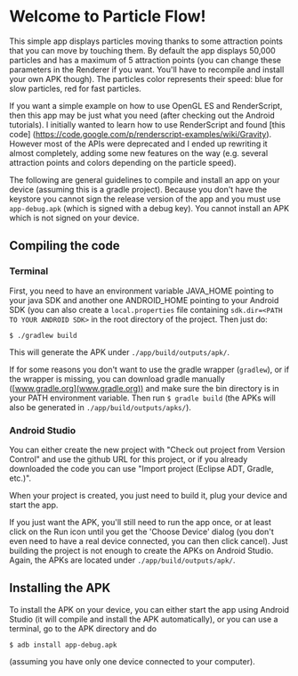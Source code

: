 # Welcome to Particle Flow!

This simple app displays particles moving thanks to some attraction points that you can move by
touching them. By default the app displays 50,000 particles and has a maximum of 5 attraction
points (you can change these parameters in the Renderer if you want. You'll have to recompile and
install your own APK though). The particles color represents their speed: blue for slow particles,
red for fast particles.

If you want a simple example on how to use OpenGL ES and RenderScript, then this app may be just
what you need (after checking out the Android tutorials).
I initially wanted to learn how to use RenderScript and found [this code]
(https://code.google.com/p/renderscript-examples/wiki/Gravity).
However most of the APIs were deprecated and I ended up rewriting it almost completely, adding some
new features on the way (e.g. several attraction points and colors depending on the particle speed).

The following are general guidelines to compile and install an app on your device (assuming this is
a gradle project).  Because you don't have the keystore you cannot sign the release version of the
app and you must use `app-debug.apk` (which is signed with a debug key). You cannot install an APK
which is not signed on your device.

## Compiling the code

### Terminal

First, you need to have an environment variable JAVA_HOME pointing to your java SDK and another one
ANDROID_HOME pointing to your Android SDK (you can also create a `local.properties` file containing
`sdk.dir=<PATH TO YOUR ANDROID SDK>` in the root directory of the project. Then just do:

`$ ./gradlew build`

This will generate the APK under `./app/build/outputs/apk/`.

If for some reasons you don't want to use the gradle wrapper (`gradlew`), or if the wrapper is
missing, you can download gradle manually ([www.gradle.org](www.gradle.org)) and make sure the bin
directory is in your PATH environment variable. Then run `$ gradle build` (the APKs will also be
generated in `./app/build/outputs/apks/`).

### Android Studio

You can either create the new project with "Check out project from Version Control" and use the
github URL for this project, or if you already downloaded the code you can use "Import project
(Eclipse ADT, Gradle, etc.)".

When your project is created, you just need to build it, plug your device and start the app.

If you just want the APK, you'll still need to run the app once, or at least click on the Run icon
until you get the 'Choose Device' dialog (you don't even need to have a real device connected, you
can then click cancel). Just building the project is not enough to create the APKs on Android
Studio. Again, the APKs are located under `./app/build/outputs/apk/`.

## Installing the APK

To install the APK on your device, you can either start the app using Android Studio (it will
compile and install the APK automatically), or you can use a terminal, go to the APK directory and
do

`$ adb install app-debug.apk`

(assuming you have only one device connected to your computer).
